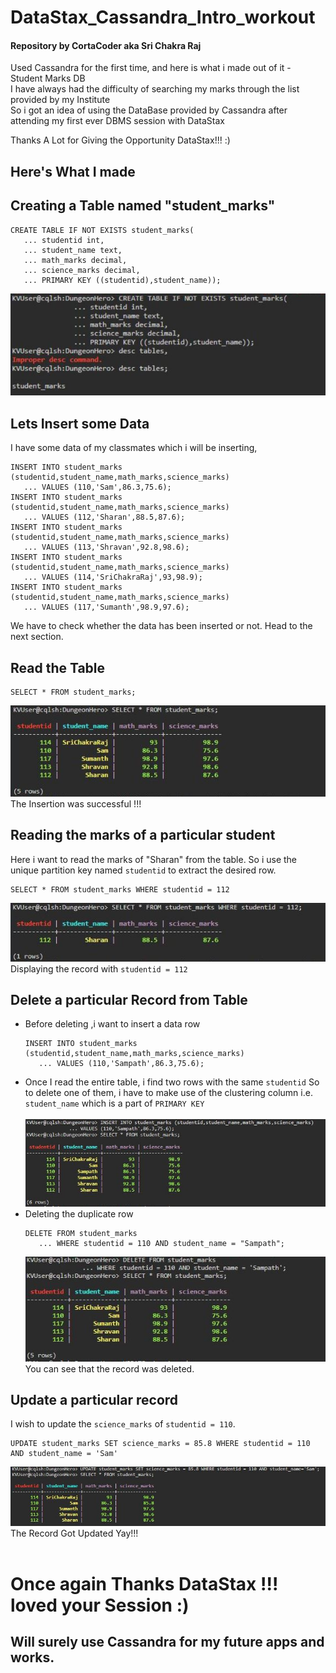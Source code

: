 # DataStax_Cassandra_Intro_workout
#### Repository by CortaCoder aka Sri Chakra Raj<br />
Used Cassandra for the first time, and here is what i made out of it - Student Marks DB<br />
I have always had the difficulty of searching my marks through the list provided by my Institute<br />
So i got an idea of using the DataBase provided by Cassandra after attending my first ever DBMS session with DataStax<br />

Thanks A Lot for Giving the Opportunity DataStax!!! :)<br />

Here's What I made
-------------------------------------------------------------
## Creating a Table named "student_marks"<br />
```
CREATE TABLE IF NOT EXISTS student_marks(
   ... studentid int,
   ... student_name text,
   ... math_marks decimal,
   ... science_marks decimal,
   ... PRIMARY KEY ((studentid),student_name));
```
![](https://github.com/CortaCoder/DataStax_Cassandra_Intro_workout/blob/master/Create.JPG)

## Lets Insert some Data<br />
I have some data of my classmates which i will be inserting,
```
INSERT INTO student_marks (studentid,student_name,math_marks,science_marks)
   ... VALUES (110,'Sam',86.3,75.6);
INSERT INTO student_marks (studentid,student_name,math_marks,science_marks)
   ... VALUES (112,'Sharan',88.5,87.6);
INSERT INTO student_marks (studentid,student_name,math_marks,science_marks)
   ... VALUES (113,'Shravan',92.8,98.6);
INSERT INTO student_marks (studentid,student_name,math_marks,science_marks)
   ... VALUES (114,'SriChakraRaj',93,98.9);
INSERT INTO student_marks (studentid,student_name,math_marks,science_marks)
   ... VALUES (117,'Sumanth',98.9,97.6);
```
We have to check whether the data has been inserted or not. Head to the next section.

## Read the Table<br />
```
SELECT * FROM student_marks;
```
![](https://github.com/CortaCoder/DataStax_Cassandra_Intro_workout/blob/master/Read%20Entire%20Data.JPG)<br />
   The Insertion was successful !!!<br />
## Reading the marks of a particular student
Here i want to read the marks of "Sharan" from the table.
So i use the unique partition key named `studentid` to extract the desired row.
```
SELECT * FROM student_marks WHERE studentid = 112
```
![](https://github.com/CortaCoder/DataStax_Cassandra_Intro_workout/blob/master/Read%20a%20record.JPG)<br />
   Displaying the record with `studentid = 112`<br />
## Delete a particular Record from Table
* Before deleting ,i want to insert a data row
   ```
   INSERT INTO student_marks (studentid,student_name,math_marks,science_marks)
      ... VALUES (110,'Sampath',86.3,75.6);
   ```
* Once I read the entire table, i find two rows with the same `studentid` So to delete one of them, i have to make use of the clustering column i.e. `student_name` which is a part of `PRIMARY KEY`<br /><br />
   ![](https://github.com/CortaCoder/DataStax_Cassandra_Intro_workout/blob/master/Read%20Duplicate.JPG)<br />
* Deleting the duplicate row
   ```
   DELETE FROM student_marks
      ... WHERE studentid = 110 AND student_name = "Sampath";
   ```
   ![](https://github.com/CortaCoder/DataStax_Cassandra_Intro_workout/blob/master/Deleting.JPG)<br />
   You can see that the record was deleted.<br />
## Update a particular record
I wish to update the `science_marks` of `studentid = 110`.
```
UPDATE student_marks SET science_marks = 85.8 WHERE studentid = 110 AND student_name = 'Sam' 
```
   ![](https://github.com/CortaCoder/DataStax_Cassandra_Intro_workout/blob/master/Updated.JPG)<br />
   The Record Got Updated Yay!!!<br /><br />
# Once again Thanks DataStax !!! loved your Session :)<br />
## Will surely use Cassandra for my future apps and works.
